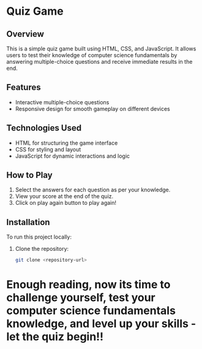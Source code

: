 # Quiz Game

## Overview
This is a simple quiz game built using HTML, CSS, and JavaScript. It allows users to test their knowledge of computer science fundamentals by answering multiple-choice questions and receive immediate results in the end.

## Features
- Interactive multiple-choice questions
- Responsive design for smooth gameplay on different devices

## Technologies Used
- HTML for structuring the game interface
- CSS for styling and layout
- JavaScript for dynamic interactions and logic

## How to Play
1. Select the answers for each question as per your knowledge.
2. View your score at the end of the quiz.
3. Click on play again button to play again!

## Installation
To run this project locally:
1. Clone the repository:  
   ```bash
   git clone <repository-url>

# Enough reading, now its time to challenge yourself, test your computer science fundamentals knowledge, and level up your skills - let the quiz begin!!
